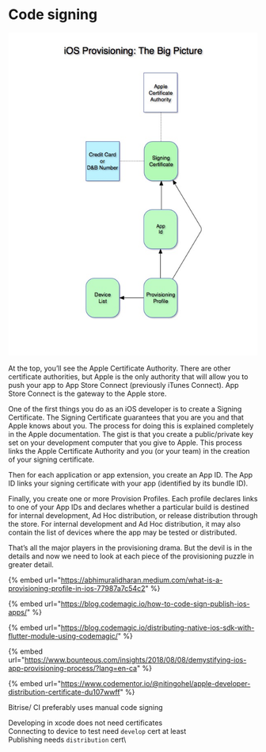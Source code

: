 # Code signing

![](<../../.gitbook/assets/image (159).png>)

At the top, you’ll see the Apple Certificate Authority. There are other certificate authorities, but Apple is the only authority that will allow you to push your app to App Store Connect (previously iTunes Connect). App Store Connect is the gateway to the Apple store.

One of the first things you do as an iOS developer is to create a Signing Certificate. The Signing Certificate guarantees that you are you and that Apple knows about you. The process for doing this is explained completely in the Apple documentation. The gist is that you create a public/private key set on your development computer that you give to Apple. This process links the Apple Certificate Authority and you (or your team) in the creation of your signing certificate.

Then for each application or app extension, you create an App ID. The App ID links your signing certificate with your app (identified by its bundle ID).

Finally, you create one or more Provision Profiles. Each profile declares links to one of your App IDs and declares whether a particular build is destined for internal development, Ad Hoc distribution, or release distribution through the store. For internal development and Ad Hoc distribution, it may also contain the list of devices where the app may be tested or distributed.

That’s all the major players in the provisioning drama. But the devil is in the details and now we need to look at each piece of the provisioning puzzle in greater detail.

{% embed url="https://abhimuralidharan.medium.com/what-is-a-provisioning-profile-in-ios-77987a7c54c2" %}

{% embed url="https://blog.codemagic.io/how-to-code-sign-publish-ios-apps/" %}

{% embed url="https://blog.codemagic.io/distributing-native-ios-sdk-with-flutter-module-using-codemagic/" %}

{% embed url="https://www.bounteous.com/insights/2018/08/08/demystifying-ios-app-provisioning-process/?lang=en-ca" %}

{% embed url="https://www.codementor.io/@nitingohel/apple-developer-distribution-certificate-du107wwff" %}



Bitrise/ CI preferably uses manual code signing

Developing in xcode does not need certificates\
Connecting to device to test need `develop` cert at least\
Publishing needs `distribution` cert\
